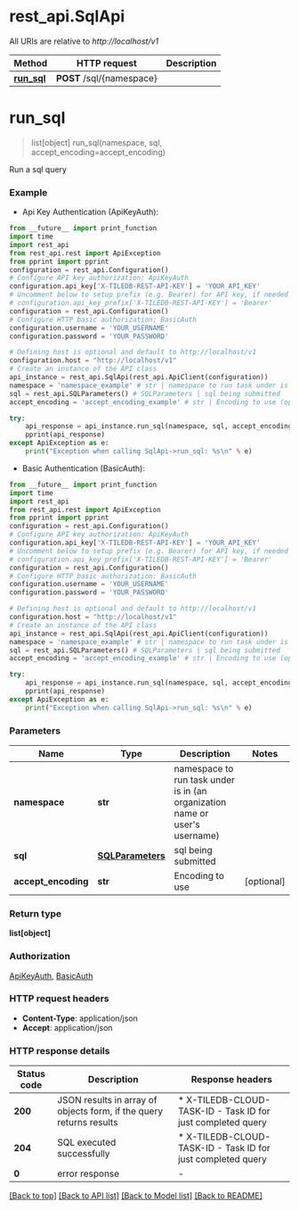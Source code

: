 # rest_api.SqlApi

All URIs are relative to *http://localhost/v1*

Method | HTTP request | Description
------------- | ------------- | -------------
[**run_sql**](SqlApi.md#run_sql) | **POST** /sql/{namespace} | 


# **run_sql**
> list[object] run_sql(namespace, sql, accept_encoding=accept_encoding)



Run a sql query

### Example

* Api Key Authentication (ApiKeyAuth):
```python
from __future__ import print_function
import time
import rest_api
from rest_api.rest import ApiException
from pprint import pprint
configuration = rest_api.Configuration()
# Configure API key authorization: ApiKeyAuth
configuration.api_key['X-TILEDB-REST-API-KEY'] = 'YOUR_API_KEY'
# Uncomment below to setup prefix (e.g. Bearer) for API key, if needed
# configuration.api_key_prefix['X-TILEDB-REST-API-KEY'] = 'Bearer'
configuration = rest_api.Configuration()
# Configure HTTP basic authorization: BasicAuth
configuration.username = 'YOUR_USERNAME'
configuration.password = 'YOUR_PASSWORD'

# Defining host is optional and default to http://localhost/v1
configuration.host = "http://localhost/v1"
# Create an instance of the API class
api_instance = rest_api.SqlApi(rest_api.ApiClient(configuration))
namespace = 'namespace_example' # str | namespace to run task under is in (an organization name or user's username)
sql = rest_api.SQLParameters() # SQLParameters | sql being submitted
accept_encoding = 'accept_encoding_example' # str | Encoding to use (optional)

try:
    api_response = api_instance.run_sql(namespace, sql, accept_encoding=accept_encoding)
    pprint(api_response)
except ApiException as e:
    print("Exception when calling SqlApi->run_sql: %s\n" % e)
```

* Basic Authentication (BasicAuth):
```python
from __future__ import print_function
import time
import rest_api
from rest_api.rest import ApiException
from pprint import pprint
configuration = rest_api.Configuration()
# Configure API key authorization: ApiKeyAuth
configuration.api_key['X-TILEDB-REST-API-KEY'] = 'YOUR_API_KEY'
# Uncomment below to setup prefix (e.g. Bearer) for API key, if needed
# configuration.api_key_prefix['X-TILEDB-REST-API-KEY'] = 'Bearer'
configuration = rest_api.Configuration()
# Configure HTTP basic authorization: BasicAuth
configuration.username = 'YOUR_USERNAME'
configuration.password = 'YOUR_PASSWORD'

# Defining host is optional and default to http://localhost/v1
configuration.host = "http://localhost/v1"
# Create an instance of the API class
api_instance = rest_api.SqlApi(rest_api.ApiClient(configuration))
namespace = 'namespace_example' # str | namespace to run task under is in (an organization name or user's username)
sql = rest_api.SQLParameters() # SQLParameters | sql being submitted
accept_encoding = 'accept_encoding_example' # str | Encoding to use (optional)

try:
    api_response = api_instance.run_sql(namespace, sql, accept_encoding=accept_encoding)
    pprint(api_response)
except ApiException as e:
    print("Exception when calling SqlApi->run_sql: %s\n" % e)
```

### Parameters

Name | Type | Description  | Notes
------------- | ------------- | ------------- | -------------
 **namespace** | **str**| namespace to run task under is in (an organization name or user&#39;s username) | 
 **sql** | [**SQLParameters**](SQLParameters.md)| sql being submitted | 
 **accept_encoding** | **str**| Encoding to use | [optional] 

### Return type

**list[object]**

### Authorization

[ApiKeyAuth](../README.md#ApiKeyAuth), [BasicAuth](../README.md#BasicAuth)

### HTTP request headers

 - **Content-Type**: application/json
 - **Accept**: application/json

### HTTP response details
| Status code | Description | Response headers |
|-------------|-------------|------------------|
**200** | JSON results in array of objects form, if the query returns results |  * X-TILEDB-CLOUD-TASK-ID - Task ID for just completed query <br>  |
**204** | SQL executed successfully |  * X-TILEDB-CLOUD-TASK-ID - Task ID for just completed query <br>  |
**0** | error response |  -  |

[[Back to top]](#) [[Back to API list]](../README.md#documentation-for-api-endpoints) [[Back to Model list]](../README.md#documentation-for-models) [[Back to README]](../README.md)

